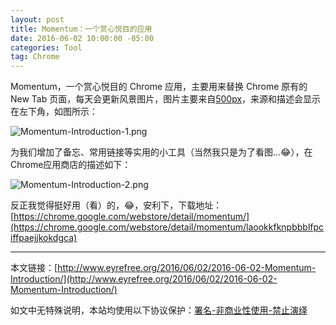 ```yaml
---
layout: post
title: Momentum：一个赏心悦目的应用
date: 2016-06-02 10:00:00 -05:00
categories: Tool
tag: Chrome
---
```


Momentum，一个赏心悦目的 Chrome 应用，主要用来替换 Chrome 原有的 New Tab 页面，每天会更新风景图片，图片主要来自[500px](https://500px.com/)，来源和描述会显示在左下角，如图所示：

![Momentum-Introduction-1.png](/images/Momentum-Introduction-1.png)

为我们增加了备忘、常用链接等实用的小工具（当然我只是为了看图...😂），在 Chrome应用商店的描述如下：

![Momentum-Introduction-2.png](/images/Momentum-Introduction-2.png)

反正我觉得挺好用（看）的，😂，安利下，下载地址：[https://chrome.google.com/webstore/detail/momentum/](https://chrome.google.com/webstore/detail/momentum/laookkfknpbbblfpciffpaejjkokdgca)

---
本文链接：[http://www.eyrefree.org/2016/06/02/2016-06-02-Momentum-Introduction/](http://www.eyrefree.org/2016/06/02/2016-06-02-Momentum-Introduction/)

如文中无特殊说明，本站均使用以下协议保护：[署名-非商业性使用-禁止演绎](http://creativecommons.org/licenses/by-nc-nd/3.0/cn/)
